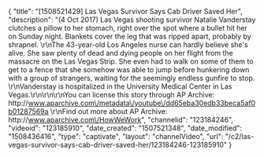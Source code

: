 {
    "title": "[1508521429] Las Vegas Survivor Says Cab Driver Saved Her",
    "description": "(4 Oct 2017) Las Vegas shooting survivor Natalie Vanderstay clutches a pillow to her stomach, right over the spot where a bullet hit her on Sunday night. Blankets cover the leg that was ripped apart, probably by shrapnel. \r\nThe 43-year-old Los Angeles nurse can hardly believe she's alive. She saw plenty of dead and dying people on her flight from the massacre on the Las Vegas Strip. She even had to walk on some of them to get to a fence that she somehow was able to jump before hunkering down with a group of strangers, waiting for the seemingly endless gunfire to stop. \r\nVanderstay is hospitalized in the University Medical Center in Las Vegas.\r\n\r\n\r\nYou can license this story through AP Archive: http:\/\/www.aparchive.com\/metadata\/youtube\/dd65eba30edb33beca5af0b01287569a \r\nFind out more about AP Archive: http:\/\/www.aparchive.com\/HowWeWork",
    "channelid": "123184246",
    "videoid": "123185910",
    "date_created": "1507521348",
    "date_modified": "1508436416",
    "type": "captivate",
    "layout": "channelVideo",
    "url": "\/c2\/las-vegas-survivor-says-cab-driver-saved-her\/123184246-123185910"
}